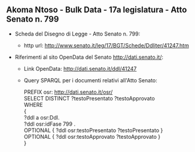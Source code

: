 ## Akoma Ntoso - Bulk Data - 17a legislatura - Atto Senato n. 799 ##

* Scheda del Disegno di Legge - Atto Senato n. 799:
	* http url: http://www.senato.it/leg/17/BGT/Schede/Ddliter/41247.htm

* Riferimenti al sito OpenData del Senato http://dati.senato.it/:
	* Link OpenData: http://dati.senato.it/ddl/41247
	* Query SPARQL per i documenti relativi all'Atto Senato:

        PREFIX osr: <http://dati.senato.it/osr/>  
		SELECT DISTINCT ?testoPresentato ?testoApprovato  
		WHERE  
		{  
		    ?ddl a osr:Ddl.  
		    ?ddl osr:idFase 799 .  
		    OPTIONAL { ?ddl osr:testoPresentato ?testoPresentato }  
		    OPTIONAL { ?ddl osr:testoApprovato ?testoApprovato }  
		}
		